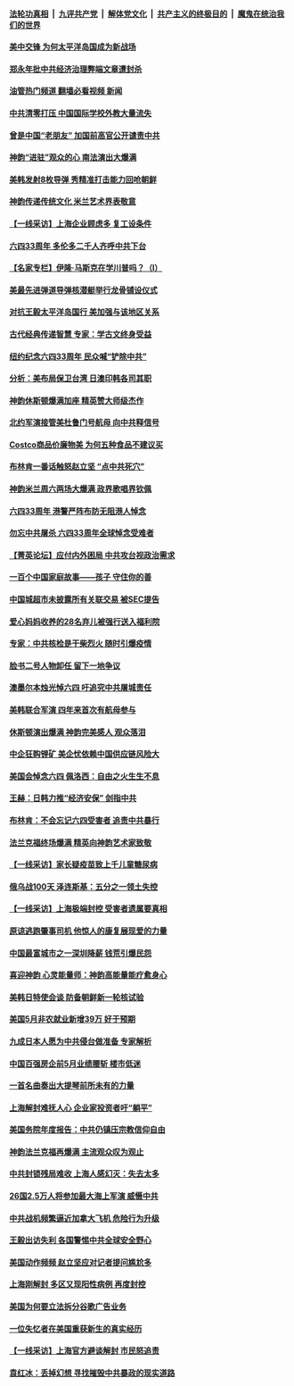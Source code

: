 ####  [法轮功真相](../../../../basic/blob/master/README.md?t=06070402) &nbsp;|&nbsp; [九评共产党](../../../../9ping.md/blob/master/README.md?t=06070402) &nbsp;|&nbsp; [解体党文化](../../../../jtdwh.md/blob/master/README.md?t=06070402)  &nbsp;|&nbsp; [共产主义的终极目的](../../../../gczydzjmd.md/blob/master/README.md?t=06070402) &nbsp;|&nbsp; [魔鬼在统治我们的世界](../../../../mgztzwmdsj.md/blob/master/README.md?t=06070402) 

#### [美中交锋 为何太平洋岛国成为新战场](../pages/nf4514/n13753575.md?t=06070402) 

#### [郑永年批中共经济治理弊端文章遭封杀](../pages/nf4514/n13753268.md?t=06070402) 

#### [油管热门频道 翻墙必看视频 新闻](http://45.76.130.85:81/youtube.html?06070402)

#### [中共清零打压 中国国际学校外教大量流失](../pages/nf4514/n13753154.md?t=06070402) 

#### [曾是中国“老朋友” 加国前高官公开谴责中共](../pages/nf4514/n13753035.md?t=06070402) 

#### [神韵“进驻”观众的心 南法演出大爆满](../pages/nf4514/n13753137.md?t=06070402) 

#### [美韩发射8枚导弹 秀精准打击能力回呛朝鲜](../pages/nf4514/n13753095.md?t=06070402) 

#### [神韵传递传统文化 米兰艺术界表敬意](../pages/nf4514/n13753052.md?t=06070402) 

#### [【一线采访】上海企业顾虑多 复工设条件](../pages/nf4514/n13753011.md?t=06070402) 

#### [六四33周年 多伦多二千人齐呼中共下台](../pages/nf4514/n13752877.md?t=06070402) 

#### [【名家专栏】伊隆‧马斯克在学川普吗？（I）](../pages/nf4514/n13752323.md?t=06070402) 

#### [美最先进弹道导弹核潜艇举行龙骨铺设仪式](../pages/nf4514/n13752964.md?t=06070402) 

#### [对抗王毅太平洋岛国行 美加强与该地区关系](../pages/nf4514/n13752906.md?t=06070402) 

#### [古代经典传递智慧 专家：学古文终身受益](../pages/nf4514/n13752815.md?t=06070402) 

#### [纽约纪念六四33周年 民众喊“铲除中共”](../pages/nf4514/n13752748.md?t=06070402) 

#### [分析：美布局保卫台湾 日澳印韩各司其职](../pages/nf4514/n13751378.md?t=06070402) 

#### [神韵休斯顿爆满加座 精英赞大师级杰作](../pages/nf4514/n13752813.md?t=06070402) 

#### [北约军演接管美杜鲁门号航母 向中共释信号](../pages/nf4514/n13751927.md?t=06070402) 

#### [Costco商品价廉物美 为何五种食品不建议买](../pages/nf4514/n13752382.md?t=06070402) 

#### [布林肯一番话触怒赵立坚 “点中共死穴”](../pages/nf4514/n13751882.md?t=06070402) 

#### [神韵米兰周六两场大爆满 政界歌唱界钦佩](../pages/nf4514/n13752632.md?t=06070402) 

#### [六四33周年 港警严阵布防无阻港人悼念](../pages/nf4514/n13752544.md?t=06070402) 

#### [勿忘中共屠杀 六四33周年全球悼念受难者](../pages/nf4514/n13752461.md?t=06070402) 

#### [【菁英论坛】应付内外困局 中共攻台视政治需求](../pages/nf4514/n13752381.md?t=06070402) 

#### [一百个中国家庭故事——孩子 守住你的善](../pages/nf4514/n13752435.md?t=06070402) 

#### [中国城超市未披露所有关联交易 被SEC提告](../pages/nf4514/n13752090.md?t=06070402) 

#### [爱心妈妈收养的28名弃儿被强行送入福利院](../pages/nf4514/n13752429.md?t=06070402) 

#### [专家：中共核检是干柴烈火 随时引爆疫情](../pages/nf4514/n13752419.md?t=06070402) 

#### [脸书二号人物卸任 留下一地争议](../pages/nf4514/n13751931.md?t=06070402) 

#### [澳墨尔本烛光悼六四 吁追究中共屠城责任](../pages/nf4514/n13752296.md?t=06070402) 

#### [美韩联合军演 四年来首次有航母参与](../pages/nf4514/n13752328.md?t=06070402) 

#### [休斯顿演出爆满 神韵完美感人 观众落泪](../pages/nf4514/n13752276.md?t=06070402) 

#### [中企狂购锂矿 美企忧依赖中国供应链风险大](../pages/nf4514/n13752297.md?t=06070402) 

#### [美国会悼念六四 佩洛西：自由之火生生不息](../pages/nf4514/n13752143.md?t=06070402) 

#### [王赫：日韩力推“经济安保” 剑指中共](../pages/nf4514/n13752170.md?t=06070402) 

#### [布林肯：不会忘记六四受害者 追责中共暴行](../pages/nf4514/n13752030.md?t=06070402) 

#### [法兰克福终场爆满 精英向神韵艺术家致敬](../pages/nf4514/n13751856.md?t=06070402) 

#### [【一线采访】家长疑疫苗致上千儿童糖尿病](../pages/nf4514/n13751786.md?t=06070402) 

#### [俄乌战100天 泽连斯基：五分之一领土失控](../pages/nf4514/n13751764.md?t=06070402) 

#### [【一线采访】上海极端封控 受害者遗属要真相](../pages/nf4514/n13751150.md?t=06070402) 

#### [原谅逃跑肇事司机 他惊人的康复展现爱的力量](../pages/nf4514/n13750712.md?t=06070402) 

#### [中国最富城市之一深圳降薪 钱荒引爆民怨](../pages/nf4514/n13751784.md?t=06070402) 

#### [喜迎神韵 心灵能量师：神韵高能量能疗愈身心](../pages/nf4514/n13751125.md?t=06070402) 

#### [美韩日特使会谈 防备朝鲜新一轮核试验](../pages/nf4514/n13751641.md?t=06070402) 

#### [美国5月非农就业新增39万 好于预期](../pages/nf4514/n13751734.md?t=06070402) 

#### [九成日本人愿为中共侵台做准备 专家解析](../pages/nf4514/n13751736.md?t=06070402) 

#### [中国百强房企前5月业绩腰斩 楼市低迷](../pages/nf4514/n13751706.md?t=06070402) 

#### [一首名曲奏出大提琴前所未有的力量](../pages/nf4514/n13747559.md?t=06070402) 

#### [上海解封难抚人心 企业家投资者吁“躺平”](../pages/nf4514/n13751501.md?t=06070402) 

#### [美国务院年度报告：中共仍镇压宗教信仰自由](../pages/nf4514/n13751412.md?t=06070402) 

#### [神韵法兰克福再爆满 主流观众叹为观止](../pages/nf4514/n13751395.md?t=06070402) 

#### [中共封锁残局难收 上海人感幻灭：失去太多](../pages/nf4514/n13751162.md?t=06070402) 

#### [26国2.5万人将参加最大海上军演 威慑中共](../pages/nf4514/n13751040.md?t=06070402) 

#### [中共战机频繁逼近加拿大飞机 危险行为升级](../pages/nf4514/n13751187.md?t=06070402) 

#### [王毅出访失利 各国警惕中共全球安全野心](../pages/nf4514/n13751115.md?t=06070402) 

#### [美国动作频频 赵立坚应对记者提问尴尬多](../pages/nf4514/n13751169.md?t=06070402) 

#### [上海刚解封 多区又现阳性病例 再度封控](../pages/nf4514/n13751075.md?t=06070402) 

#### [美国为何要立法拆分谷歌广告业务](../pages/nf4514/n13749738.md?t=06070402) 

#### [一位失忆者在美国重获新生的真实经历](../pages/nf4514/n13750393.md?t=06070402) 

#### [【一线采访】上海官方避谈解封 市民怒追责](../pages/nf4514/n13751043.md?t=06070402) 

#### [袁红冰：丢掉幻想 寻找摧毁中共暴政的现实道路](../pages/nf4514/n13751001.md?t=06070402) 

<img src='http://gfw-breaker.win/goodnews/indexes/nf4514.md' width='0px' height='0px'/>
